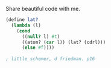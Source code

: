 Share beautiful code with me.

```scheme 
(define lat?
  (lambda (l)
    (cond
      ((null? l) #t)
      ((atom? (car l)) (lat? (cdrl)))
      (else #f))))
      
; little schemer, d friedman. p16
```
